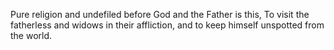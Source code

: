 Pure religion and undefiled before God and the Father is this, To visit the fatherless and widows in their affliction, and to keep himself unspotted from the world.
